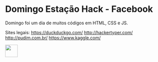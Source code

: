 # Domingo Estação Hack - Facebook
Domingo foi um dia de muitos códigos em HTML, CSS e JS.

Sites legais:
https://duckduckgo.com/
http://hackertyper.com/
http://pudim.com.br/
https://www.kaggle.com/

<img src="https://media.giphy.com/media/o0vwzuFwCGAFO/giphy.gif" width="40" height="40" />
